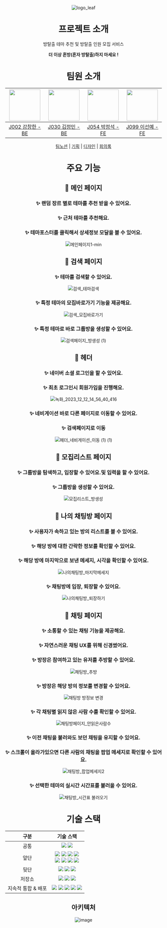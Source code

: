 <div align="center">
  
![logo_leaf](https://github.com/boostcampwm2023/web03-LockFestival/assets/101504594/3e5cfb05-5e5a-4618-957b-8fa831cdb790)



# 프로젝트 소개
방탈출 테마 추천 및 방탈출 인원 모집 서비스

**더 이상 혼방(혼자 방탈출)하지 마세요 !**


<div style="text-align: center;">

</div>

# 팀원 소개

<div align="center">

| <img src="https://github.com/Capoomaru.png" width="100"/> | <img src="https://github.com/JEM1224.png" width="100"/> | <img src="https://github.com/navyjeongs.png" width="100"/> | <img src="https://github.com/seonye-98.png" width="100"/> |
|:---------------------------------------------------------:|:-------------------------------------------------------:|:----------------------------------------------------------:|:---------------------------------------------------------:|
|       [J002 강창한 - BE](https://github.com/Capoomaru)       |       [J030 김정민 - BE](https://github.com/JEM1224)       |       [J054 박정석 - FE](https://github.com/navyjeongs)       |       [J099 이선예 - FE](https://github.com/seonye-98)       |

[팀노션](https://www.notion.so/Ground-Rule-d26a6a727e554d9aad8a016192998dc6?pvs=4) | [기획](https://www.figma.com/file/ZWolAs5RYX3KeJb7bCPWkr/%ED%94%BC%EA%B7%B8%EC%9E%BC?type=whiteboard&node-id=0-1&t=UOcCumoDTV6Uxvoh-0) | [디자인](https://www.figma.com/file/ZWolAs5RYX3KeJb7bCPWkr/%ED%94%BC%EA%B7%B8%EC%9E%BC?type=whiteboard&node-id=0-1&t=UOcCumoDTV6Uxvoh-0)
| [회의록]()

</div>


# 주요 기능

## 📢 메인 페이지
### ✨ 랜덤 장르 별로 테마를 추천 받을 수 있어요.
### ✨ 근처 테마를 추천해요.
### ✨ 테마포스터를 클릭해서 상세정보 모달을 볼 수 있어요.
![메인페이지1-min](https://github.com/boostcampwm2023/web03-LockFestival/assets/101504594/7beb9784-a0dd-494f-817f-479171b7fc1a)
## 📢 검색 페이지
### ✨ 테마를 검색할 수 있어요.
![검색_테마검색](https://github.com/boostcampwm2023/web03-LockFestival/assets/101504594/fc099908-e655-4d42-af6e-3b8d882b9d56)
### ✨ 특정 테마의 모집바로가기 기능을 제공해요.
![검색_모집바로가기](https://github.com/boostcampwm2023/web03-LockFestival/assets/101504594/2e7abc45-4695-40ac-86e3-ed8c33890f6c)
### ✨ 특정 테마로 바로 그룹방을 생성할 수 있어요.
![검색페이지_방생성 (1)](https://github.com/boostcampwm2023/web03-LockFestival/assets/101504594/99987dbf-f907-43eb-96f4-4a60d4281b77)

## 📢 헤더
### ✨ 네이버 소셜 로그인을 할 수 있어요.
### ✨ 최초 로그인시 회원가입을 진행해요.
![녹화_2023_12_12_14_56_40_416](https://github.com/boostcampwm2023/web03-LockFestival/assets/101504594/e47ee9c1-fc2a-4b31-bf69-cffd90156282)
### ✨ 네비게이션 바로 다른 페이지로 이동할 수 있어요.
### ✨ 검색페이지로 이동 
![헤더_네비게이션_이동 (1) (1)](https://github.com/boostcampwm2023/web03-LockFestival/assets/101504594/e5393ed2-9438-48b0-b89c-a17fd2e32ea7)
## 📢 모집리스트 페이지
### ✨ 그룹방을 탐색하고, 입장할 수 있어요.및 입력을 할 수 있어요.

### ✨ 그룹방을 생성할 수 있어요.
![모집리스트_방생성](https://github.com/boostcampwm2023/web03-LockFestival/assets/101504594/a3a80101-7463-4e06-b3fb-5e0d1cd8ad5a)

## 📢 나의 채팅방 페이지


### ✨ 사용자가 속하고 있는 방의 리스트를 볼 수 있어요.
### ✨ 해당 방에 대한 간략한 정보를 확인할 수 있어요.
### ✨ 해당 방에 마지막으로 보낸 메세지, 시각을 확인할 수 있어요.
![나의채팅방_마지막메세지](https://github.com/boostcampwm2023/web03-LockFestival/assets/101504594/881dea3e-2e70-463d-9913-b0ab887e83c0)


### ✨ 채팅방에 입장, 퇴장할 수 있어요.
![나의채팅방_퇴장하기](https://github.com/boostcampwm2023/web03-LockFestival/assets/101504594/1843885e-958c-49af-8c6e-8c17f2f34508)
## 📢 채팅 페이지

### ✨ 소통할 수 있는 채팅 기능을 제공해요.

### ✨ 자연스러운 채팅 UX를 위해 신경썼어요.

### ✨ 방장은 참여하고 있는 유저를 추방할 수 있어요.
![채팅방_추방](https://github.com/boostcampwm2023/web03-LockFestival/assets/101504594/5a7681b6-b2c4-48bc-a7fb-4b0607865b0c)

### ✨ 방장은 해당 방의 정보를 변경할 수 있어요.
![채팅방 방정보 변경](https://github.com/boostcampwm2023/web03-LockFestival/assets/101504594/a0de73d7-861e-403e-ac3e-d89c081c9cbf)

### ✨ 각 채팅별 읽지 않은 사람 수를 확인할 수 있어요.
![채팅방페이지_안읽은사람수](https://github.com/boostcampwm2023/web03-LockFestival/assets/101504594/393d6166-50cf-4f74-8b72-2bf1fb9a5b95)

### ✨ 이전 채팅을 불러와도 보던 채팅을 유지할 수 있어요.
### ✨ 스크롤이 올라가있으면 다른 사람의 채팅을 팝업 메세지로 확인할 수 있어요.
![채팅방_팝업메세지2](https://github.com/boostcampwm2023/web03-LockFestival/assets/101504594/15e78417-9886-4876-abc9-82716262f59f)
### ✨ 선택한 테마의 실시간 시간표를 불러올 수 있어요.
![채팅방_시간표 불러오기](https://github.com/boostcampwm2023/web03-LockFestival/assets/101504594/ea0c479c-5edd-4454-bfbd-6b91405b977b)

# 기술 스택

|     구분      |                                                                                                                                                                                                                                                                                                                                                                                                    기술 스택                                                                                                                                                                                                                                                                                                                                                                                                     |
|:-----------:|:------------------------------------------------------------------------------------------------------------------------------------------------------------------------------------------------------------------------------------------------------------------------------------------------------------------------------------------------------------------------------------------------------------------------------------------------------------------------------------------------------------------------------------------------------------------------------------------------------------------------------------------------------------------------------------------------------------------------------------------------------------------------------------------------------------:|
|     공통      |                                                                                                                                                                                                                                                                                                        <img src="https://img.shields.io/badge/socket.io-010101??style=flat&logo=socket.io&logoColor=white"> <img src="https://img.shields.io/badge/jest-C21325?style=flat&logo=Jest&logoColor=white">                                                                                                                                                                                                                                                                                                        |
|     앞단      | <img src="https://img.shields.io/badge/react-61DAFB?style=flat&logo=react&logoColor=white"> <img src="https://img.shields.io/badge/react_query-FF4154?style=flat&logo=reactquery&logoColor=white"> <img src="https://img.shields.io/badge/recoil-3578E5?style=flat&logo=recoil&logoColor=white"> <img src="https://img.shields.io/badge/vite-646CFF?style=flat&logo=vite&logoColor=white"> <br/> <img src="https://img.shields.io/badge/TestingLibrary-%23E33332?style=flat&logo=testing-library&logoColor=white"/>     <img src="https://img.shields.io/badge/twin.macro-8A2BE2?style=flat&logoColor=white" /> <img src="https://img.shields.io/badge/tailwindcss-06B6D4?style=flat&logo=tailwindcss&logoColor=white"> <img src="https://img.shields.io/badge/Emotion-FF69B4?style=flat&logoColor=white" /> |
|     뒷단      |                                                                                                                                                                                                                                                          <img src="https://img.shields.io/badge/nestjs-%23E0234E.svg?style=flat&logo=nestjs&logoColor=white"> <img src="https://img.shields.io/badge/typeorm-444444?style=flat&logoColor=white"> <img src="https://img.shields.io/badge/mongoose-880000?style=flat&logo=mongoose&logoColor=black">                                                                                                                                                                                                                                                           |
|     저장소     |                                                                                                                                                                                                                                                  <img src="https://img.shields.io/badge/mysql-%2300f.svg?style=flat&logo=mysql&logoColor=white"> <img src="https://img.shields.io/badge/MongoDB-%234ea94b.svg?style=flat&logo=mongodb&logoColor=white"> <img src="https://img.shields.io/badge/redis-%23DD0031.svg?style=flat&logo=redis&logoColor=white">                                                                                                                                                                                                                                                   |
| 지속적 통합 & 배포 |                                                                                                                                                                    <img src="https://img.shields.io/badge/GitHub Actions-2088FF?style=flat&logo=githubactions&logoColor=white">    <img src="https://img.shields.io/badge/Husky-01617a?style=flat"> <img src="https://img.shields.io/badge/Docker-2496ED?style=flat&logo=docker&logoColor=white"> <img src="https://img.shields.io/badge/NGinx-009639?style=flat&logo=nginx&logoColor=white"> <img src="https://img.shields.io/badge/NCP-3F5767?style=flat&logo=NAVER&logoColor=#03C75A">                                                                                                                                                                    |
## 아키텍처
![image](https://github.com/boostcampwm2023/web03-LockFestival/assets/44056518/0384527a-78e9-406a-8f9b-14b90c9f074f)









</div>

